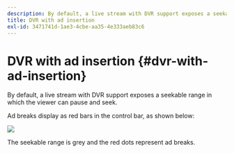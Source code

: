 ```yaml
---
description: By default, a live stream with DVR support exposes a seekable range in which the viewer can pause and seek.
title: DVR with ad insertion
exl-id: 3471741d-1ae3-4cbe-aa35-4e333aeb83c6
---
```

# DVR with ad insertion {#dvr-with-ad-insertion}

By default, a live stream with DVR support exposes a seekable range in which the viewer can pause and seek.

Ad breaks display as red bars in the control bar, as shown below:

<!--<a id="fig_720DD22D2318485EAB4BEA55C30D5ECF"></a>-->

![](assets/dvr-with-ads.jpg)

The seekable range is grey and the red dots represent ad breaks.
